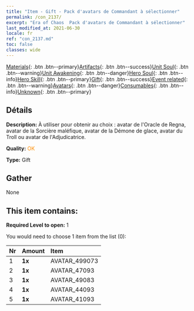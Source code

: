 ```yaml
---
title: "Item - Gift - Pack d'avatars de Commandant à sélectionner"
permalink: /con_2137/
excerpt: "Era of Chaos  Pack d'avatars de Commandant à sélectionner"
last_modified_at: 2021-06-30
locale: fr
ref: "con_2137.md"
toc: false
classes: wide
---
```

 [Materials](/ItemsFR/){: .btn .btn--primary}[Artifacts](/ItemsFR/Artifacts/){: .btn .btn--success}[Unit Soul](/ItemsFR/UnitSoul/){: .btn .btn--warning}[Unit Awakening](/ItemsFR/UnitAwakening/){: .btn .btn--danger}[Hero Soul](/ItemsFR/HeroSoul/){: .btn .btn--info}[Hero Skill](/ItemsFR/HeroSkill/){: .btn .btn--primary}[Gift](/ItemsFR/Gift/){: .btn .btn--success}[Event related](/ItemsFR/Events/){: .btn .btn--warning}[Avatars](/ItemsFR/Avatars/){: .btn .btn--danger}[Consumables](/ItemsFR/Consumables/){: .btn .btn--info}[Unknown](/ItemsFR/Unknown/){: .btn .btn--primary}

## Détails
 **Description:** À utiliser pour obtenir au choix : avatar de l'Oracle de Regna, avatar de la Sorcière maléfique, avatar de la Démone de glace, avatar du Troll ou avatar de l'Adjudicatrice.

 **Quality:** <span style="color: #FF8C00">OK</span>

 **Type:** Gift

## Gather

  None

## This item contains:

 **Required Level to open:** 1

 You would need to choose 1 item from the list (0):

  | Nr | Amount |     Item    |
  |:---|:-------|:------------|
  | 1 |  **1x** | AVATAR_499073 |  | 
  | 2 |  **1x** | AVATAR_47093 |  | 
  | 3 |  **1x** | AVATAR_49083 |  | 
  | 4 |  **1x** | AVATAR_44093 |  | 
  | 5 |  **1x** | AVATAR_41093 |  | 
